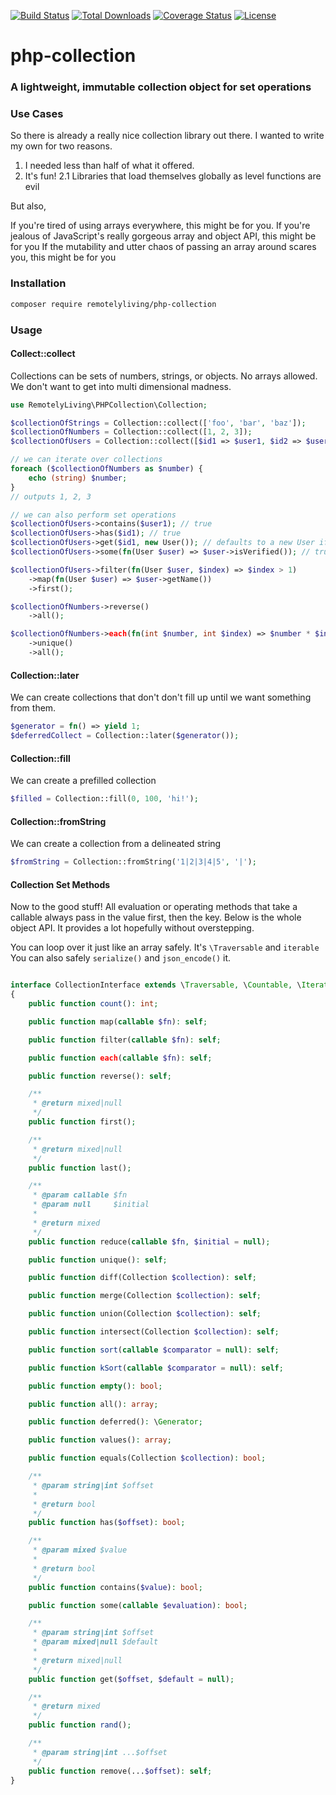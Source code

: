[![Build Status](https://travis-ci.com/remotelyliving/php-collection.svg?branch=master)](https://travis-ci.org/remotelyliving/php-collection)
[![Total Downloads](https://poser.pugx.org/remotelyliving/php-collection/downloads)](https://packagist.org/packages/remotelyliving/php-collection)
[![Coverage Status](https://coveralls.io/repos/github/remotelyliving/php-collection/badge.svg?branch=master)](https://coveralls.io/github/remotelyliving/php-collection?branch=master) 
[![License](https://poser.pugx.org/remotelyliving/php-collection/license)](https://packagist.org/packages/remotelyliving/php-collection)

# php-collection
### A lightweight, immutable collection object for set operations

### Use Cases

So there is already a really nice collection library out there. I wanted to write my own for two reasons.

1. I needed less than half of what it offered.
2. It's fun!
2.1 Libraries that load themselves globally as level functions are evil

But also,

If you're tired of using arrays everywhere, this might be for you.
If you're jealous of JavaScript's really gorgeous array and object API, this might be for you
If the mutability and utter chaos of passing an array around scares you, this might be for you

### Installation

```sh
composer require remotelyliving/php-collection
```

### Usage

#### Collect::collect

Collections can be sets of numbers, strings, or objects. No arrays allowed.
We don't want to get into multi dimensional madness.

```php
use RemotelyLiving\PHPCollection\Collection;

$collectionOfStrings = Collection::collect(['foo', 'bar', 'baz']);
$collectionOfNumbers = Collection::collect([1, 2, 3]);
$collectionOfUsers = Collection::collect([$id1 => $user1, $id2 => $user2, $id4 => $user3]);

// we can iterate over collections
foreach ($collectionOfNumbers as $number) {
    echo (string) $number;
}
// outputs 1, 2, 3

// we can also perform set operations
$collectionOfUsers->contains($user1); // true
$collectionOfUsers->has($id1); // true
$collectionOfUsers->get($id1, new User()); // defaults to a new User if not found
$collectionOfUsers->some(fn(User $user) => $user->isVerified()); // true if some users are verified

$collectionOfUsers->filter(fn(User $user, $index) => $index > 1)
    ->map(fn(User $user) => $user->getName())
    ->first();

$collectionOfNumbers->reverse()
    ->all();

$collectionOfNumbers->each(fn(int $number, int $index) => $number * $index)
    ->unique()
    ->all();
```

#### Collection::later

We can create collections that don't don't fill up until we want something from them.

```php
$generator = fn() => yield 1;
$deferredCollect = Collection::later($generator());
```

#### Collection::fill

We can create a prefilled collection

```php
$filled = Collection::fill(0, 100, 'hi!');
```

#### Collection::fromString

We can create a collection from a delineated string

```php
$fromString = Collection::fromString('1|2|3|4|5', '|');
```

#### Collection Set Methods

Now to the good stuff!
All evaluation or operating methods that take a callable always pass in the value first, then the key.
Below is the whole object API. It provides a lot hopefully without overstepping.

You can loop over it just like an array safely. It's `\Traversable` and `iterable`
You can also safely `serialize()` and `json_encode()` it.

```php

interface CollectionInterface extends \Traversable, \Countable, \IteratorAggregate, \Serializable, \JsonSerializable
{
    public function count(): int;

    public function map(callable $fn): self;

    public function filter(callable $fn): self;

    public function each(callable $fn): self;

    public function reverse(): self;

    /**
     * @return mixed|null
     */
    public function first();

    /**
     * @return mixed|null
     */
    public function last();

    /**
     * @param callable $fn
     * @param null     $initial
     *
     * @return mixed
     */
    public function reduce(callable $fn, $initial = null);

    public function unique(): self;

    public function diff(Collection $collection): self;

    public function merge(Collection $collection): self;

    public function union(Collection $collection): self;

    public function intersect(Collection $collection): self;

    public function sort(callable $comparator = null): self;

    public function kSort(callable $comparator = null): self;

    public function empty(): bool;

    public function all(): array;

    public function deferred(): \Generator;

    public function values(): array;

    public function equals(Collection $collection): bool;

    /**
     * @param string|int $offset
     *
     * @return bool
     */
    public function has($offset): bool;

    /**
     * @param mixed $value
     *
     * @return bool
     */
    public function contains($value): bool;

    public function some(callable $evaluation): bool;

    /**
     * @param string|int $offset
     * @param mixed|null $default
     *
     * @return mixed|null
     */
    public function get($offset, $default = null);

    /**
     * @return mixed
     */
    public function rand();

    /**
     * @param string|int ...$offset
     */
    public function remove(...$offset): self;
}
```